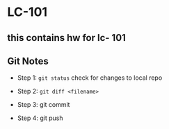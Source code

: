# LC-101

## this contains hw for lc- 101
## Git Notes
- Step 1: ```git status``` check for changes to local repo
- Step 2: ```git diff <filename>``` 



- Step 3: git commit
- Step 4: git push
